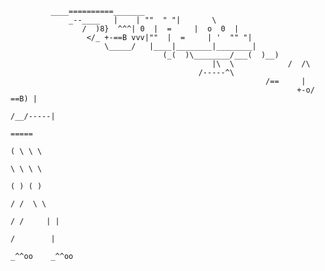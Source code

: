              ____==========_______
	             _--____   |    | ""  " "|       \
		            /  )8}  ^^^| 0  |  =     |  o  0  |
			         </_ +-==B vvv|""  |  =     | '  "" "|
				         \_____/   |____|________|________|
					                  (_(  )\________/___(  )__)
							                     |\  \            /  /\    
									          /-----^\
										                     /==     |
												                    +-o/   ==B) |            
														                      /__/-----|        
																                           =====                        
																			                        ( \ \ \        
																						                      \ \ \ \  
																								                             ( ) ( )      
																											                            / /  \ \        
																														                         / /     | |        
																																	                      /        |  
																																			                         _^^oo    _^^oo
